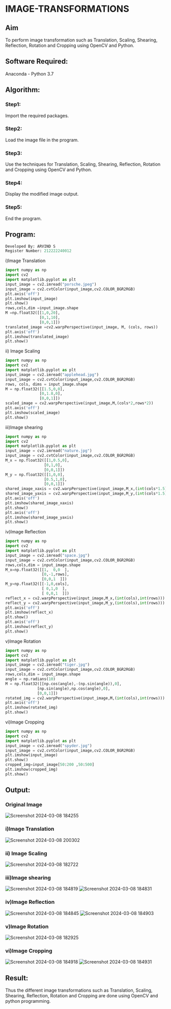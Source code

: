 # IMAGE-TRANSFORMATIONS


## Aim
To perform image transformation such as Translation, Scaling, Shearing, Reflection, Rotation and Cropping using OpenCV and Python.

## Software Required:
Anaconda - Python 3.7

## Algorithm:
### Step1:
Import the required packages.
### Step2:
Load the image file in the program.
### Step3:
Use the techniques for Translation, Scaling, Shearing, Reflection, Rotation and Cropping using OpenCV and Python.
### Step4:
Display the modified image output.
### Step5:
End the program.

## Program:
```python
Developed By: ARVIND S
Register Number: 212222240012
```
i)Image Translation
```python
import numpy as np
import cv2
import matplotlib.pyplot as plt
input_image = cv2.imread("porsche.jpeg")
input_image = cv2.cvtColor(input_image,cv2.COLOR_BGR2RGB)
plt.axis('off')
plt.imshow(input_image)
plt.show()
rows,cols,dim =input_image.shape
M =np.float32([[1,0,20],
               [0,1,10],
               [0,0,1]])
translated_image =cv2.warpPerspective(input_image, M, (cols, rows))
plt.axis('off')
plt.imshow(translated_image)
plt.show()
```

ii) Image Scaling
```python
import numpy as np
import cv2
import matplotlib.pyplot as plt
input_image = cv2.imread("applehead.jpg")
input_image = cv2.cvtColor(input_image,cv2.COLOR_BGR2RGB)
rows, cols, dims = input_image.shape
M = np.float32([[1.5,0,0],
               [0,1.8,0],
               [0,0,1]])
scaled_image = cv2.warpPerspective(input_image,M,(cols*2,rows*2))
plt.axis('off')
plt.imshow(scaled_image)
plt.show()
```


iii)Image shearing
```python
import numpy as np
import cv2
import matplotlib.pyplot as plt
input_image = cv2.imread("nature.jpg")
input_image = cv2.cvtColor(input_image,cv2.COLOR_BGR2RGB)
M_x = np.float32([[1,0.5,0],
                 [0,1,0],
                 [0,0,1]])
M_y = np.float32([[1,0,0],
                 [0.5,1,0],
                 [0,0,1]])
shared_image_xaxis = cv2.warpPerspective(input_image,M_x,(int(cols*1.5),int(rows*1.5)))
shared_image_yaxis = cv2.warpPerspective(input_image,M_y,(int(cols*1.5),int(rows*1.5)))
plt.axis('off')
plt.imshow(shared_image_xaxis)
plt.show()
plt.axis('off')
plt.imshow(shared_image_yaxis)
plt.show()
```
iv)Image Reflection
```python
import numpy as np
import cv2
import matplotlib.pyplot as plt
input_image = cv2.imread("space.jpg")
input_image = cv2.cvtColor(input_image,cv2.COLOR_BGR2RGB)
rows,cols,dim = input_image.shape
M_x=np.float32([[1,  0,0  ],
                [0,-1,rows],
                [0,0,1  ]])
M_y=np.float32([[-1,0,cols],
                [ 0,1,0  ],
                [ 0,0,1  ]])
reflect_x = cv2.warpPerspective(input_image,M_x,(int(cols),int(rows)))
reflect_y = cv2.warpPerspective(input_image,M_y,(int(cols),int(rows)))
plt.axis('off')
plt.imshow(reflect_x)
plt.show()
plt.axis('off')
plt.imshow(reflect_y)
plt.show()
```

v)Image Rotation
```python
import numpy as np
import cv2
import matplotlib.pyplot as plt
input_image = cv2.imread("tiger.jpg")
input_image = cv2.cvtColor(input_image,cv2.COLOR_BGR2RGB)
rows,cols,dim = input_image.shape
angle = np.radians(10)
M = np.float32([[np.cos(angle),-(np.sin(angle)),0],
              [np.sin(angle),np.cos(angle),0],
              [0,0,1]])
rotated_img = cv2.warpPerspective(input_image,M,(int(cols),int(rows)))
plt.axis('off')
plt.imshow(rotated_img)
plt.show() 
```

vi)Image Cropping
```python
import numpy as np
import cv2
import matplotlib.pyplot as plt
input_image = cv2.imread("spyder.jpg")
input_image = cv2.cvtColor(input_image,cv2.COLOR_BGR2RGB)
plt.imshow(input_image)
plt.show()
cropped_img=input_image[50:200 ,50:500]
plt.imshow(cropped_img)
plt.show()
```
## Output:
### Original Image
![Screenshot 2024-03-08 184255](https://github.com/S-ARVIND01/IMAGE-TRANSFORMATIONS/assets/118707337/b38cc2d9-6992-4558-b5dd-c24ab6c934d7)

### i)Image Translation
![Screenshot 2024-03-08 200302](https://github.com/S-ARVIND01/IMAGE-TRANSFORMATIONS/assets/118707337/3f0487aa-07a5-4e87-919f-af26a96e665a)

### ii) Image Scaling
![Screenshot 2024-03-08 182722](https://github.com/S-ARVIND01/IMAGE-TRANSFORMATIONS/assets/118707337/5b1b47eb-6258-4045-bbc4-2ca869406c9f)

### iii)Image shearing
![Screenshot 2024-03-08 184819](https://github.com/S-ARVIND01/IMAGE-TRANSFORMATIONS/assets/118707337/5e935ab1-5799-4ad2-a9ec-0b2b72eae43b)
![Screenshot 2024-03-08 184831](https://github.com/S-ARVIND01/IMAGE-TRANSFORMATIONS/assets/118707337/7d74f897-d0f2-40f7-9e37-4a9596914b54)

### iv)Image Reflection
![Screenshot 2024-03-08 184845](https://github.com/S-ARVIND01/IMAGE-TRANSFORMATIONS/assets/118707337/45950963-3bf1-4343-8d49-1a7dd768791c)
![Screenshot 2024-03-08 184903](https://github.com/S-ARVIND01/IMAGE-TRANSFORMATIONS/assets/118707337/13305b73-af69-4a22-8087-9c6ab11184d4)

### v)Image Rotation
![Screenshot 2024-03-08 182925](https://github.com/S-ARVIND01/IMAGE-TRANSFORMATIONS/assets/118707337/d56569ec-c3e5-4e57-8ff0-58c0d28b0a5e)

### vi)Image Cropping
![Screenshot 2024-03-08 184918](https://github.com/S-ARVIND01/IMAGE-TRANSFORMATIONS/assets/118707337/60de7a30-7ee6-4202-921e-a160fd9ed729)
![Screenshot 2024-03-08 184931](https://github.com/S-ARVIND01/IMAGE-TRANSFORMATIONS/assets/118707337/f5760423-6de3-493c-86f8-9083ccb5bd05)


## Result: 

Thus the different image transformations such as Translation, Scaling, Shearing, Reflection, Rotation and Cropping are done using OpenCV and python programming.
